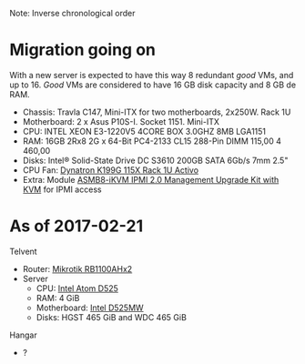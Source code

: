 Note: Inverse chronological order

# Migration going on

With a new server is expected to have this way 8 redundant _good_ VMs, and up to 16. _Good_ VMs are considered to have 16 GB disk capacity and 8 GB de RAM.
- Chassis: Travla C147, Mini-ITX for two motherboards, 2x250W. Rack 1U
- Motherboard: 2 x Asus P10S-I. Socket 1151. Mini-ITX
- CPU: INTEL XEON E3-1220V5 4CORE BOX 3.0GHZ 8MB LGA1151
- RAM: 16GB 2Rx8 2G x 64-Bit PC4-2133 CL15 288-Pin DIMM 115,00 4 460,00
- Disks: Intel® Solid-State Drive DC S3610 200GB SATA 6Gb/s 7mm 2.5"
- CPU Fan: [Dynatron K199G 115X Rack 1U Activo](http://www.dynatron-corp.com/?product=k199)
- Extra: Module [ASMB8-iKVM IPMI 2.0 Management Upgrade Kit with KVM](https://www.asus.com/us/Commercial-Servers-Workstations/ASMB7IKVM/) for IPMI access

# As of 2017-02-21

Telvent
- Router: [Mikrotik RB1100AHx2](https://routerboard.com/RB1100AHx2)
- Server
    - CPU: [Intel Atom D525](https://ark.intel.com/products/49490)
    - RAM: 4 GiB
    - Motherboard: [Intel D525MW](http://ark.intel.com/products/48952/Intel-Desktop-Board-D525MW)
    - Disks: HGST 465 GiB and WDC 465 GiB

Hangar
- ?
